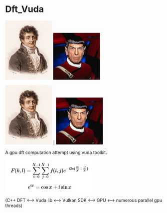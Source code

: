 # Dft_Vuda

<img src="/img/fourier.jpg" width="150">
<img src="/img/vulkan.jpg" width="150">

<img src="/img/fourier.jpg" width="150">  |  <img src="/img/vulkan.jpg" width="150">

A gpu dft computation attempt using vuda toolkit.

<img src="/img/formula.png">

(C++ DFT <--> Vuda lib <--> Vulkan SDK <--> GPU <--> numerous parallel gpu threads)



